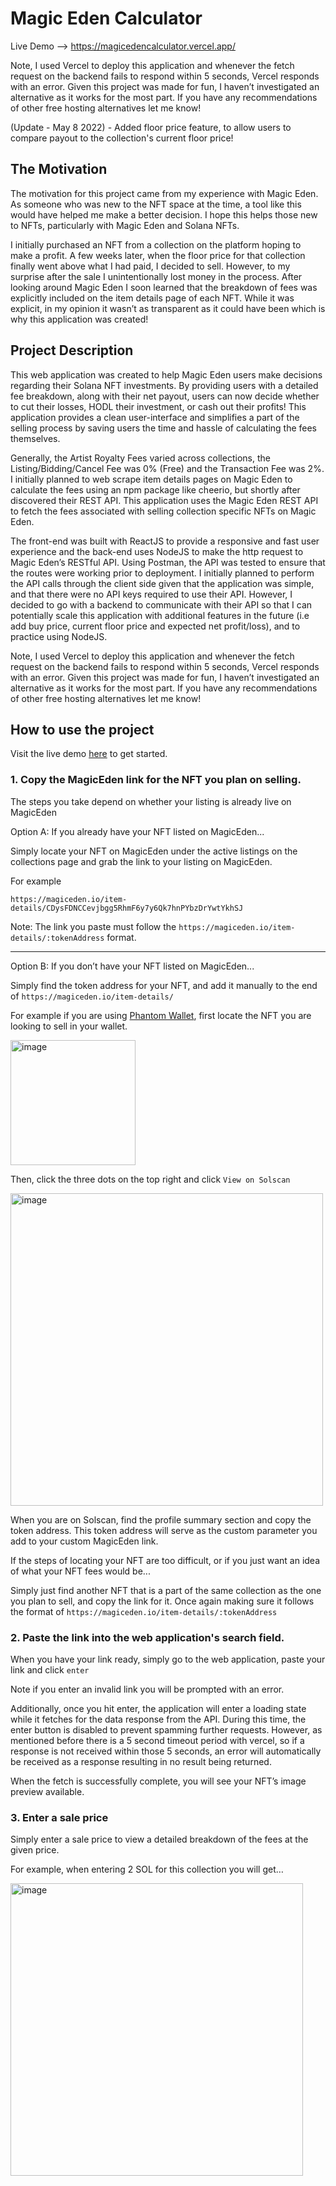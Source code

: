 # Magic Eden Calculator

Live Demo --> https://magicedencalculator.vercel.app/

Note, I used Vercel to deploy this application and whenever the fetch request on the backend fails to respond within 5 seconds, Vercel responds with an error. Given this project was made for fun, I haven’t investigated an alternative as it works for the most part. If you have any recommendations of other free hosting alternatives let me know!

(Update - May 8 2022) - Added floor price feature, to allow users to compare payout to the collection's current floor price!

## The Motivation
The motivation for this project came from my experience with Magic Eden. As someone who was new to the NFT space at the time, a tool like this would have helped me make a better decision. I hope this helps those new to NFTs, particularly with Magic Eden and Solana NFTs. 

I initially purchased an NFT from a collection on the platform hoping to make a profit. A few weeks later, when the floor price for that collection finally went above what I had paid, I decided to sell. However, to my surprise after the sale I unintentionally lost money in the process. After looking around Magic Eden I soon learned that the breakdown of fees was explicitly included on the item details page of each NFT. While it was explicit, in my opinion it wasn’t as transparent as it could have been which is why this application was created! 


## Project Description
This web application was created to help Magic Eden users make decisions regarding their Solana NFT investments. By providing users with a detailed fee breakdown, along with their net payout, users can now decide whether to cut their losses, HODL their investment, or cash out their profits! This application provides a clean user-interface and simplifies a part of the selling process by saving users the time and hassle of calculating the fees themselves. 

Generally, the Artist Royalty Fees varied across collections, the Listing/Bidding/Cancel Fee was 0% (Free) and the Transaction Fee was 2%. I initially planned to web scrape item details pages on Magic Eden to calculate the fees using an npm package like cheerio, but shortly after discovered their REST API. This application uses the Magic Eden REST API to fetch the fees associated with selling collection specific NFTs on Magic Eden. 

The front-end was built with ReactJS to provide a responsive and fast user experience and the back-end uses NodeJS to make the http request to Magic Eden’s RESTful API. Using Postman, the API was tested to ensure that the routes were working prior to deployment. I initially planned to perform the API calls through the client side given that the application was simple, and that there were no API keys required to use their API. However, I decided to go with a backend to communicate with their API so that I can potentially scale this application with additional features in the future (i.e add buy price, current floor price and expected net profit/loss), and to practice using NodeJS. 

Note, I used Vercel to deploy this application and whenever the fetch request on the backend fails to respond within 5 seconds, Vercel responds with an error. Given this project was made for fun, I haven’t investigated an alternative as it works for the most part. If you have any recommendations of other free hosting alternatives let me know!

## How to use the project

Visit the live demo [here](https://magicedencalculator.vercel.app/) to get started.

### 1.	Copy the MagicEden link for the NFT you plan on selling.

   The steps you take depend on whether your listing is already live on MagicEden

   Option A: If you already have your NFT listed on MagicEden...
   
   Simply locate your NFT on MagicEden under the active listings on the collections page and grab the link to your listing on MagicEden.

   For example 
    
    https://magiceden.io/item-details/CDysFDNCCevjbgg5RhmF6y7y6Qk7hnPYbzDrYwtYkhSJ

   Note: The link you paste must follow the `https://magiceden.io/item-details/:tokenAddress` format.

---
    
    
   Option B: If you don’t have your NFT listed on MagicEden...

   Simply find the token address for your NFT, and add it manually to the end of `https://magiceden.io/item-details/`
   
   For example if you are using [Phantom Wallet](https://phantom.app/), first locate the NFT you are looking to sell in your wallet.
    
   <img width="200" alt="image" src="https://user-images.githubusercontent.com/69360970/167263659-35d04601-88c6-4528-bdde-a33d66582bac.png">


   Then, click the three dots on the top right and click `View on Solscan`
   
   <img width="500px" alt="image" src="https://user-images.githubusercontent.com/69360970/167264064-88974510-bc91-4bb3-a109-68e9eb66b542.png">

   When you are on Solscan, find the profile summary section and copy the token address. This token address will serve as the custom parameter you add        to your custom MagicEden link.
   
   If the steps of locating your NFT are too difficult, or if you just want an idea of what your NFT fees would be...
   
   Simply just find another NFT that is a part of the same collection as the one you plan to sell, and copy the link for it. Once again making sure it        follows the format of `https://magiceden.io/item-details/:tokenAddress`
   
   ### 2.	Paste the link into the web application's search field.

   When you have your link ready, simply go to the web application, paste your link and click `enter`
   
   Note if you enter an invalid link you will be prompted with an error. 
   
   Additionally, once you hit enter, the application will enter a loading state while it fetches for the data response from the API. During this time, the    enter button is disabled to prevent spamming further requests. However, as mentioned before there is a 5 second timeout period with vercel, so if a        response is not received within those 5 seconds, an error will automatically be received as a response resulting in no result being returned.
   
   When the fetch is successfully complete, you will see your NFT’s image preview available. 
   
   ### 3.	Enter a sale price
   
   Simply enter a sale price to view a detailed breakdown of the fees at the given price.
   
   For example, when entering 2 SOL for this collection you will get…
   
   <img width="468" alt="image" src="https://user-images.githubusercontent.com/69360970/167264497-84118faf-a442-4173-b9b7-c2df6f27e2e6.png">
